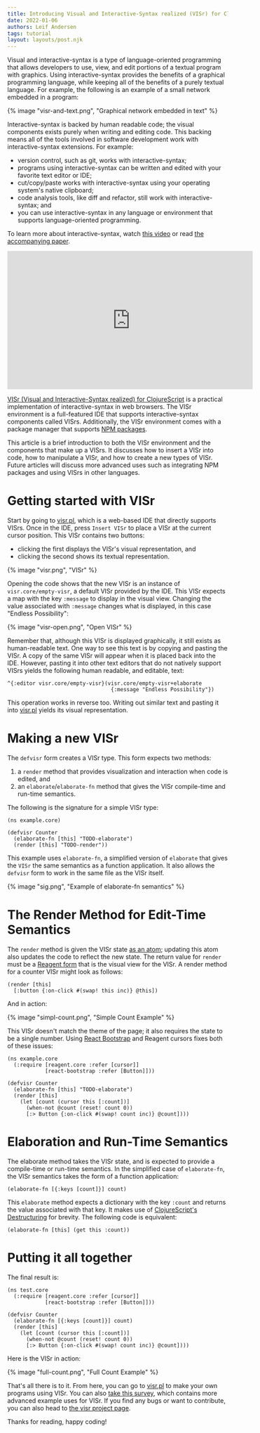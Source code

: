 ```yaml
---
title: Introducing Visual and Interactive-Syntax realized (VISr) for ClojureScript (and JavaScript)
date: 2022-01-06
authors: Leif Andersen
tags: tutorial
layout: layouts/post.njk
---
```


<style>
.caption {
  display: none;
}
</style>

Visual and interactive-syntax is a type of language-oriented programming that
allows developers to use, view, and edit portions of a textual program with
graphics. Using interactive-syntax provides the benefits of a graphical
programming language, while keeping all of the benefits of a purely textual
language. For example, the following is an example of a small network embedded
in a program:

{% image "visr-and-text.png", "Graphical network embedded in text" %}

Interactive-syntax is backed by human readable code; the visual components
exists purely when writing and editing code. This backing means all of the tools
involved in software development work with interactive-syntax extensions. For
example:

* version control, such as git, works with interactive-syntax;
* programs using interactive-syntax can be written and edited with your favorite
  text editor or IDE;
* cut/copy/paste works with interactive-syntax using your operating system's
  native clipboard;
* code analysis tools, like diff and refactor, still work with
  interactive-syntax; and
* you can use interactive-syntax in any language or environment that supports
  language-oriented programming.

To learn more about interactive-syntax, watch [this video][is-video] or read
[the accompanying paper][is-paper].

<iframe width="560" height="315" src="https://www.youtube-nocookie.com/embed/8htgAxJuK5c" title="YouTube video player" frameborder="0" allow="accelerometer; autoplay; clipboard-write; encrypted-media; gyroscope; picture-in-picture" allowfullscreen></iframe>

[VISr (Visual and Interactive-Syntax realized) for ClojureScript][visr] is a
practical implementation of interactive-syntax in web browsers. The VISr
environment is a full-featured IDE that supports interactive-syntax components
called VISrs. Additionally, the VISr environment comes with a package manager
that supports [NPM packages][npm].

This article is a brief introduction to both the VISr environment and the
components that make up a VISrs. It discusses how to insert a VISr into code,
how to manipulate a VISr, and how to create a new types of VISr. Future articles
will discuss more advanced uses such as integrating NPM packages and using VISrs
in other languages.

<!-- more -->

# Getting started with VISr

Start by going to [visr.pl][visr], which is a web-based IDE that directly
supports VISrs. Once in the IDE, press `Insert VISr` to place a VISr at the
current cursor position. This VISr contains two buttons:

- clicking the first displays the VISr's visual representation, and
- clicking the second shows its textual representation.

{% image "visr.png", "VISr" %}

Opening the code shows that the new VISr is an instance of
`visr.core/empty-visr`, a default VISr provided by the IDE. This VISr expects a
map with the key `:message` to display in the visual view. Changing the value
associated with `:message` changes what is displayed, in this case "Endless
Possibility":

{% image "visr-open.png", "Open VISr" %}

Remember that, although this VISr is displayed graphically, it still exists as
human-readable text. One way to see this text is by copying and pasting the
VISr. A copy of the same VISr will appear when it is placed back into the IDE.
However, pasting it into other text editors that do not natively support VISrs
yields the following human readable, and editable, text:

```clojurescript
^{:editor visr.core/empty-visr}(visr.core/empty-visr+elaborate
                                 {:message "Endless Possibility"})
```

This operation works in reverse too. Writing out similar text and pasting it
into [visr.pl][visr] yields its visual representation.

# Making a new VISr

The `defvisr` form creates a VISr type. This form expects two methods:

1. a `render` method that provides visualization and interaction when code is
   edited, and
2. an `elaborate`/`elaborate-fn` method that gives the VISr compile-time and
   run-time semantics.

The following is the signature for a simple VISr type:



```clojurescript
(ns example.core)

(defvisr Counter
  (elaborate-fn [this] "TODO-elaborate")
  (render [this] "TODO-render"))
```

This example uses `elaborate-fn`, a simplified version of `elaborate` that gives
the `VISr` the same semantics as a function application. It also allows the
`defvisr` form to work in the same file as the VISr itself.

{% image "sig.png", "Example of elaborate-fn semantics" %}

# The Render Method for Edit-Time Semantics

The `render` method is given the VISr state [as an atom][atom]; updating this
atom also updates the code to reflect the new state. The return value for
`render` must be a [Reagent form][reagent] that is the visual view for the VISr.
A render method for a counter VISr might look as follows:

```clojurescript
(render [this]
  [:button {:on-click #(swap! this inc)} @this])
```

And in action:

{% image "simpl-count.png", "Simple Count Example" %}

This VISr doesn't match the theme of the page; it also requires the state to be
a single number. Using [React Bootstrap][react-bootstrap] and Reagent cursors
fixes both of these issues:

```clojurescript
(ns example.core
  (:require [reagent.core :refer [cursor]]
            [react-bootstrap :refer [Button]]))

(defvisr Counter
  (elaborate-fn [this] "TODO-elaborate")
  (render [this]
    (let [count (cursor this [:count])]
      (when-not @count (reset! count 0))
      [:> Button {:on-click #(swap! count inc)} @count])))
```

# Elaboration and Run-Time Semantics

The elaborate method takes the VISr state, and is expected to provide a
compile-time or run-time semantics. In the simplified case of `elaborate-fn`,
the VISr semantics takes the form of a function application:

```clojurescript
(elaborate-fn [{:keys [count]}] count)
```

This `elaborate` method expects a dictionary with the key `:count` and returns
the value associated with that key. It makes use of [ClojureScript's
Destructuring][destructure] for brevity. The following code is equivalent:

```clojurescript
(elaborate-fn [this] (get this :count))
```

# Putting it all together

The final result is:

```clojurescript
(ns test.core
  (:require [reagent.core :refer [cursor]]
            [react-bootstrap :refer [Button]]))

(defvisr Counter
  (elaborate-fn [{:keys [count]}] count)
  (render [this]
    (let [count (cursor this [:count])]
      (when-not @count (reset! count 0))
      [:> Button {:on-click #(swap! count inc)} @count])))
```


Here is the VISr in action:

{% image "full-count.png", "Full Count Example" %}

That's all there is to it. From here, you can go to [visr.pl][visr] to make your
own programs using VISr. You can also [take this survey][survey], which contains
more advanced example uses for VISr. If you find any bugs or want to contribute,
you can also head to [the visr project page][github].

Thanks for reading, happy coding!


[visr]: https://visr.pl
[npm]: https://www.npmjs.com/
[is-video]: https://www.youtube.com/watch?v=8htgAxJuK5c
[is-paper]: https://dl.acm.org/doi/10.1145/3428290
[reagent]: https://reagent-project.github.io/
[atom]: https://clojure.org/reference/atoms
[destructure]: https://clojure.org/guides/destructuring
[react-bootstrap]: https://react-bootstrap.github.io/
[survey]: https://study.visr.pl
[github]: https://github.com/LeifAndersen/interactive-syntax-clojure
